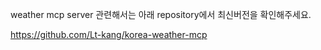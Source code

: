 weather mcp server 관련해서는
아래 repository에서 최신버전을 확인해주세요.

https://github.com/Lt-kang/korea-weather-mcp
